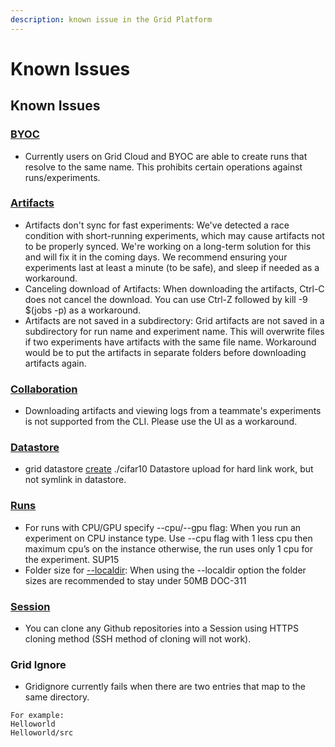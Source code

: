 ```yaml
---
description: known issue in the Grid Platform
---
```


# Known Issues

## Known Issues

### [BYOC](https://docs.grid.ai/platform/custom-cloud-credentials/byoc)
* Currently users on Grid Cloud and BYOC are able to create runs that resolve to the same name. This prohibits certain operations against runs/experiments. 

### [Artifacts](https://docs.grid.ai/features/runs/artifacts)
* Artifacts don't sync for fast experiments: We've detected a race condition with short-running experiments, which may cause artifacts not to be properly synced. We're working on a long-term solution for this and will fix it in the coming days. We recommend ensuring your experiments last at least a minute (to be safe), and sleep if needed as a workaround. 
* Canceling download of Artifacts: When downloading the artifacts, Ctrl-C does not cancel the download. You can use Ctrl-Z followed  by kill -9 $(jobs -p) as a workaround.
* Artifacts are not saved in a subdirectory: Grid artifacts are not saved in a subdirectory for run name and experiment name. This will overwrite files if two experiments have artifacts with the same file name. Workaround would be to put the artifacts in separate folders before downloading artifacts again.

### [Collaboration](https://docs.grid.ai/platform/collaboration)
* Downloading artifacts and viewing logs from a teammate's experiments is not supported from the CLI. Please use the UI as a workaround.

### [Datastore](https://docs.grid.ai/features/datastores)
* grid datastore [create](https://docs.grid.ai/features/datastores/create) ./cifar10
Datastore upload for hard link work, but not symlink in datastore.

### [Runs](https://docs.grid.ai/features/runs)
* For runs with CPU/GPU specify --cpu/--gpu flag: When you run an experiment on CPU instance type. Use --cpu flag with 1 less cpu then maximum cpu’s on the instance otherwise, the run uses only 1 cpu for the experiment. SUP15
* Folder size for [--localdir](https://docs.grid.ai/features/runs/localdir): When using the --localdir option the folder sizes are recommended to stay under 50MB DOC-311

### [Session](https://docs.grid.ai/features/sessions)
* You can clone any Github repositories into a Session using HTTPS cloning method (SSH method of cloning will not work).

### Grid Ignore
* Gridignore currently fails when there are two entries that map to the same directory.
```
For example:
Helloworld
Helloworld/src
```
